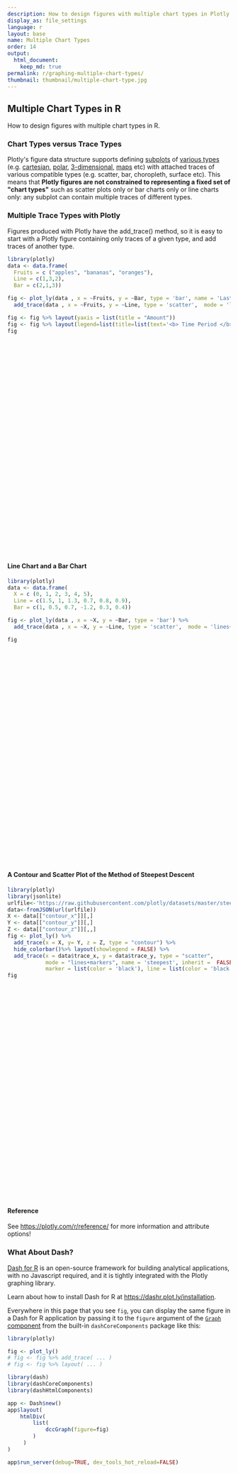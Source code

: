 ```yaml
---
description: How to design figures with multiple chart types in Plotly for R.
display_as: file_settings
language: r
layout: base
name: Multiple Chart Types
order: 14
output:
  html_document:
    keep_md: true
permalink: r/graphing-multiple-chart-types/
thumbnail: thumbnail/multiple-chart-type.jpg
---
```


## Multiple Chart Types in R

How to design figures with multiple chart types in R.

### Chart Types versus Trace Types

Plotly's figure data structure supports defining [subplots](https://plotly.com/r/subplots/) of [various types](https://plotly.com/r/mixed-subplots/) (e.g. [cartesian](https://plotly.com/r/axes/), [polar](https://plotly.com/r/polar-chart/), [3-dimensional](https://plotly.com/r/3d-charts/), [maps](https://plotly.com/r/maps/) etc) with attached traces of various compatible types (e.g. scatter, bar, choropleth, surface etc). This means that **Plotly figures are not constrained to representing a fixed set of "chart types"** such as scatter plots only or bar charts only or line charts only: any subplot can contain multiple traces of different types.


### Multiple Trace Types with Plotly

Figures produced with Plotly have the add_trace() method, so it is easy to start with a Plotly figure containing only traces of a given type, and add traces of another type.


```r
library(plotly)
data <- data.frame(
  Fruits = c ("apples", "bananas", "oranges"),
  Line = c(1,3,2),
  Bar = c(2,1,3))

fig <- plot_ly(data , x = ~Fruits, y = ~Bar, type = 'bar', name = 'Last Year') %>%
  add_trace(data , x = ~Fruits, y = ~Line, type = 'scatter',  mode = 'lines', name = 'This year')

fig <- fig %>% layout(yaxis = list(title = "Amount"))
fig <- fig %>% layout(legend=list(title=list(text='<b> Time Period </b>')))
fig
```

<div id="htmlwidget-0eb9761182b1dd790c63" style="width:672px;height:480px;" class="plotly html-widget"></div>
<script type="application/json" data-for="htmlwidget-0eb9761182b1dd790c63">{"x":{"visdat":{"2ed312db9ebd":["function () ","plotlyVisDat"]},"cur_data":"2ed312db9ebd","attrs":{"2ed312db9ebd":{"x":{},"y":{},"name":"Last Year","alpha_stroke":1,"sizes":[10,100],"spans":[1,20],"type":"bar"},"2ed312db9ebd.1":{"x":{},"y":{},"name":"This year","alpha_stroke":1,"sizes":[10,100],"spans":[1,20],"type":"scatter","mode":"lines","inherit":true}},"layout":{"margin":{"b":40,"l":60,"t":25,"r":10},"yaxis":{"domain":[0,1],"automargin":true,"title":"Amount"},"legend":{"title":{"text":"<b> Time Period <\/b>"}},"xaxis":{"domain":[0,1],"automargin":true,"title":"Fruits","type":"category","categoryorder":"array","categoryarray":["apples","bananas","oranges"]},"hovermode":"closest","showlegend":true},"source":"A","config":{"modeBarButtonsToAdd":["hoverclosest","hovercompare"],"showSendToCloud":false},"data":[{"x":["apples","bananas","oranges"],"y":[2,1,3],"name":"Last Year","type":"bar","marker":{"color":"rgba(31,119,180,1)","line":{"color":"rgba(31,119,180,1)"}},"error_y":{"color":"rgba(31,119,180,1)"},"error_x":{"color":"rgba(31,119,180,1)"},"xaxis":"x","yaxis":"y","frame":null},{"x":["apples","bananas","oranges"],"y":[1,3,2],"name":"This year","type":"scatter","mode":"lines","marker":{"color":"rgba(255,127,14,1)","line":{"color":"rgba(255,127,14,1)"}},"error_y":{"color":"rgba(255,127,14,1)"},"error_x":{"color":"rgba(255,127,14,1)"},"line":{"color":"rgba(255,127,14,1)"},"xaxis":"x","yaxis":"y","frame":null}],"highlight":{"on":"plotly_click","persistent":false,"dynamic":false,"selectize":false,"opacityDim":0.2,"selected":{"opacity":1},"debounce":0},"shinyEvents":["plotly_hover","plotly_click","plotly_selected","plotly_relayout","plotly_brushed","plotly_brushing","plotly_clickannotation","plotly_doubleclick","plotly_deselect","plotly_afterplot","plotly_sunburstclick"],"base_url":"https://plot.ly"},"evals":[],"jsHooks":[]}</script>

#### Line Chart and a Bar Chart


```r
library(plotly)
data <- data.frame(
  X = c (0, 1, 2, 3, 4, 5),
  Line = c(1.5, 1, 1.3, 0.7, 0.8, 0.9),
  Bar = c(1, 0.5, 0.7, -1.2, 0.3, 0.4))

fig <- plot_ly(data , x = ~X, y = ~Bar, type = 'bar') %>%
  add_trace(data , x = ~X, y = ~Line, type = 'scatter',  mode = 'lines+markers')

fig
```

<div id="htmlwidget-8e1aa18e0fcb762f629e" style="width:672px;height:480px;" class="plotly html-widget"></div>
<script type="application/json" data-for="htmlwidget-8e1aa18e0fcb762f629e">{"x":{"visdat":{"2ed3727a639f":["function () ","plotlyVisDat"]},"cur_data":"2ed3727a639f","attrs":{"2ed3727a639f":{"x":{},"y":{},"alpha_stroke":1,"sizes":[10,100],"spans":[1,20],"type":"bar"},"2ed3727a639f.1":{"x":{},"y":{},"alpha_stroke":1,"sizes":[10,100],"spans":[1,20],"type":"scatter","mode":"lines+markers","inherit":true}},"layout":{"margin":{"b":40,"l":60,"t":25,"r":10},"xaxis":{"domain":[0,1],"automargin":true,"title":"X"},"yaxis":{"domain":[0,1],"automargin":true,"title":"Bar"},"hovermode":"closest","showlegend":true},"source":"A","config":{"modeBarButtonsToAdd":["hoverclosest","hovercompare"],"showSendToCloud":false},"data":[{"x":[0,1,2,3,4,5],"y":[1,0.5,0.7,-1.2,0.3,0.4],"type":"bar","marker":{"color":"rgba(31,119,180,1)","line":{"color":"rgba(31,119,180,1)"}},"error_y":{"color":"rgba(31,119,180,1)"},"error_x":{"color":"rgba(31,119,180,1)"},"xaxis":"x","yaxis":"y","frame":null},{"x":[0,1,2,3,4,5],"y":[1.5,1,1.3,0.7,0.8,0.9],"type":"scatter","mode":"lines+markers","marker":{"color":"rgba(255,127,14,1)","line":{"color":"rgba(255,127,14,1)"}},"error_y":{"color":"rgba(255,127,14,1)"},"error_x":{"color":"rgba(255,127,14,1)"},"line":{"color":"rgba(255,127,14,1)"},"xaxis":"x","yaxis":"y","frame":null}],"highlight":{"on":"plotly_click","persistent":false,"dynamic":false,"selectize":false,"opacityDim":0.2,"selected":{"opacity":1},"debounce":0},"shinyEvents":["plotly_hover","plotly_click","plotly_selected","plotly_relayout","plotly_brushed","plotly_brushing","plotly_clickannotation","plotly_doubleclick","plotly_deselect","plotly_afterplot","plotly_sunburstclick"],"base_url":"https://plot.ly"},"evals":[],"jsHooks":[]}</script>

#### A Contour and Scatter Plot of the Method of Steepest Descent


```r
library(plotly)
library(jsonlite)
urlfile<-'https://raw.githubusercontent.com/plotly/datasets/master/steepest.json'
data<-fromJSON(url(urlfile))
X <- data[["contour_x"]][,]
Y <- data[["contour_y"]][,]
Z <- data[["contour_z"]][,,]
fig <- plot_ly() %>%
  add_trace(x = X, y= Y, z = Z, type = "contour") %>%
  hide_colorbar()%>% layout(showlegend = FALSE) %>%
  add_trace(x = data$trace_x, y = data$trace_y, type = "scatter",
            mode = "lines+markers", name = 'steepest', inherit =  FALSE,
            marker = list(color = 'black'), line = list(color = 'black'))
fig
```

<div id="htmlwidget-849f9d94448b8f5a79df" style="width:672px;height:480px;" class="plotly html-widget"></div>
<script type="application/json" data-for="htmlwidget-849f9d94448b8f5a79df">{"x":{"visdat":{"2ed34a3d75b8":["function () ","plotlyVisDat"]},"cur_data":"2ed34a3d75b8","attrs":{"2ed34a3d75b8":{"alpha_stroke":1,"sizes":[10,100],"spans":[1,20],"x":[-1,-0.857142857142857,-0.714285714285714,-0.571428571428571,-0.428571428571429,-0.285714285714286,-0.142857142857143,0,0.142857142857143,0.285714285714286,0.428571428571428,0.571428571428571,0.714285714285714,0.857142857142857,1],"y":[-1,-0.857142857142857,-0.714285714285714,-0.571428571428571,-0.428571428571429,-0.285714285714286,-0.142857142857143,0,0.142857142857143,0.285714285714286,0.428571428571428,0.571428571428571,0.714285714285714,0.857142857142857,1],"z":[[1.5,1.23469387755102,1.01020408163265,0.826530612244898,0.683673469387755,0.581632653061225,0.520408163265306,0.5,0.520408163265306,0.581632653061224,0.683673469387755,0.826530612244898,1.01020408163265,1.23469387755102,1.5],[1.36734693877551,1.10204081632653,0.877551020408163,0.693877551020408,0.551020408163265,0.448979591836735,0.387755102040816,0.36734693877551,0.387755102040816,0.448979591836735,0.551020408163265,0.693877551020408,0.877551020408163,1.10204081632653,1.36734693877551],[1.25510204081633,0.989795918367347,0.76530612244898,0.581632653061224,0.438775510204082,0.336734693877551,0.275510204081633,0.255102040816327,0.275510204081633,0.336734693877551,0.438775510204081,0.581632653061224,0.765306122448979,0.989795918367347,1.25510204081633],[1.16326530612245,0.897959183673469,0.673469387755102,0.489795918367347,0.346938775510204,0.244897959183674,0.183673469387755,0.163265306122449,0.183673469387755,0.244897959183673,0.346938775510204,0.489795918367347,0.673469387755102,0.897959183673469,1.16326530612245],[1.09183673469388,0.826530612244898,0.602040816326531,0.418367346938776,0.275510204081633,0.173469387755102,0.112244897959184,0.0918367346938776,0.112244897959184,0.173469387755102,0.275510204081633,0.418367346938776,0.602040816326531,0.826530612244898,1.09183673469388],[1.04081632653061,0.775510204081633,0.551020408163265,0.36734693877551,0.224489795918367,0.122448979591837,0.0612244897959184,0.0408163265306123,0.0612244897959184,0.122448979591837,0.224489795918367,0.36734693877551,0.551020408163265,0.775510204081632,1.04081632653061],[1.01020408163265,0.744897959183674,0.520408163265306,0.336734693877551,0.193877551020408,0.0918367346938776,0.0306122448979592,0.0102040816326531,0.0306122448979592,0.0918367346938775,0.193877551020408,0.336734693877551,0.520408163265306,0.744897959183673,1.01020408163265],[1,0.734693877551021,0.510204081632653,0.326530612244898,0.183673469387755,0.0816326530612245,0.0204081632653061,0,0.0204081632653061,0.0816326530612244,0.183673469387755,0.326530612244898,0.510204081632653,0.73469387755102,1],[1.01020408163265,0.744897959183674,0.520408163265306,0.336734693877551,0.193877551020408,0.0918367346938776,0.0306122448979592,0.0102040816326531,0.0306122448979592,0.0918367346938775,0.193877551020408,0.336734693877551,0.520408163265306,0.744897959183673,1.01020408163265],[1.04081632653061,0.775510204081633,0.551020408163265,0.36734693877551,0.224489795918367,0.122448979591837,0.0612244897959183,0.0408163265306122,0.0612244897959183,0.122448979591837,0.224489795918367,0.36734693877551,0.551020408163265,0.775510204081632,1.04081632653061],[1.09183673469388,0.826530612244898,0.602040816326531,0.418367346938775,0.275510204081633,0.173469387755102,0.112244897959184,0.0918367346938775,0.112244897959184,0.173469387755102,0.275510204081632,0.418367346938775,0.60204081632653,0.826530612244898,1.09183673469388],[1.16326530612245,0.897959183673469,0.673469387755102,0.489795918367347,0.346938775510204,0.244897959183674,0.183673469387755,0.163265306122449,0.183673469387755,0.244897959183673,0.346938775510204,0.489795918367347,0.673469387755102,0.897959183673469,1.16326530612245],[1.25510204081633,0.989795918367347,0.76530612244898,0.581632653061224,0.438775510204082,0.336734693877551,0.275510204081633,0.255102040816326,0.275510204081633,0.336734693877551,0.438775510204081,0.581632653061224,0.765306122448979,0.989795918367347,1.25510204081633],[1.36734693877551,1.10204081632653,0.877551020408163,0.693877551020408,0.551020408163265,0.448979591836735,0.387755102040816,0.36734693877551,0.387755102040816,0.448979591836734,0.551020408163265,0.693877551020408,0.877551020408163,1.10204081632653,1.36734693877551],[1.5,1.23469387755102,1.01020408163265,0.826530612244898,0.683673469387755,0.581632653061225,0.520408163265306,0.5,0.520408163265306,0.581632653061224,0.683673469387755,0.826530612244898,1.01020408163265,1.23469387755102,1.5]],"type":"contour","inherit":true},"2ed34a3d75b8.1":{"x":[-0.8,-0.48,-0.288,-0.1728,-0.10368,-0.062208,-0.0373248,-0.02239488,-0.013436928,-0.0080621568,-0.00483729408,-0.002902376448,-0.0017414258688,-0.00104485552128,-0.000626913312768,-0.0003761479876608],"y":[-0.9,-0.72,-0.576,-0.4608,-0.36864,-0.294912,-0.2359296,-0.18874368,-0.150994944,-0.1207959552,-0.09663676416,-0.077309411328,-0.0618475290624,-0.04947802324992,-0.039582418599936,-0.0316659348799488],"type":"scatter","mode":"lines+markers","name":"steepest","marker":{"color":"black"},"line":{"color":"black"},"inherit":false}},"layout":{"margin":{"b":40,"l":60,"t":25,"r":10},"xaxis":{"domain":[0,1],"automargin":true,"title":[]},"yaxis":{"domain":[0,1],"automargin":true,"title":[]},"scene":{"zaxis":{"title":[]}},"hovermode":"closest","showlegend":false,"legend":{"yanchor":"top","y":0.5}},"source":"A","config":{"modeBarButtonsToAdd":["hoverclosest","hovercompare"],"showSendToCloud":false},"data":[{"colorbar":{"title":"","ticklen":2,"len":0.5,"lenmode":"fraction","y":1,"yanchor":"top"},"colorscale":[["0","rgba(68,1,84,1)"],["0.0416666666666667","rgba(70,19,97,1)"],["0.0833333333333333","rgba(72,32,111,1)"],["0.125","rgba(71,45,122,1)"],["0.166666666666667","rgba(68,58,128,1)"],["0.208333333333333","rgba(64,70,135,1)"],["0.25","rgba(60,82,138,1)"],["0.291666666666667","rgba(56,93,140,1)"],["0.333333333333333","rgba(49,104,142,1)"],["0.375","rgba(46,114,142,1)"],["0.416666666666667","rgba(42,123,142,1)"],["0.458333333333333","rgba(38,133,141,1)"],["0.5","rgba(37,144,140,1)"],["0.541666666666667","rgba(33,154,138,1)"],["0.583333333333333","rgba(39,164,133,1)"],["0.625","rgba(47,174,127,1)"],["0.666666666666667","rgba(53,183,121,1)"],["0.708333333333333","rgba(79,191,110,1)"],["0.75","rgba(98,199,98,1)"],["0.791666666666667","rgba(119,207,85,1)"],["0.833333333333333","rgba(147,214,70,1)"],["0.875","rgba(172,220,52,1)"],["0.916666666666667","rgba(199,225,42,1)"],["0.958333333333333","rgba(226,228,40,1)"],["1","rgba(253,231,37,1)"]],"showscale":false,"x":[-1,-0.857142857142857,-0.714285714285714,-0.571428571428571,-0.428571428571429,-0.285714285714286,-0.142857142857143,0,0.142857142857143,0.285714285714286,0.428571428571428,0.571428571428571,0.714285714285714,0.857142857142857,1],"y":[-1,-0.857142857142857,-0.714285714285714,-0.571428571428571,-0.428571428571429,-0.285714285714286,-0.142857142857143,0,0.142857142857143,0.285714285714286,0.428571428571428,0.571428571428571,0.714285714285714,0.857142857142857,1],"z":[[1.5,1.23469387755102,1.01020408163265,0.826530612244898,0.683673469387755,0.581632653061225,0.520408163265306,0.5,0.520408163265306,0.581632653061224,0.683673469387755,0.826530612244898,1.01020408163265,1.23469387755102,1.5],[1.36734693877551,1.10204081632653,0.877551020408163,0.693877551020408,0.551020408163265,0.448979591836735,0.387755102040816,0.36734693877551,0.387755102040816,0.448979591836735,0.551020408163265,0.693877551020408,0.877551020408163,1.10204081632653,1.36734693877551],[1.25510204081633,0.989795918367347,0.76530612244898,0.581632653061224,0.438775510204082,0.336734693877551,0.275510204081633,0.255102040816327,0.275510204081633,0.336734693877551,0.438775510204081,0.581632653061224,0.765306122448979,0.989795918367347,1.25510204081633],[1.16326530612245,0.897959183673469,0.673469387755102,0.489795918367347,0.346938775510204,0.244897959183674,0.183673469387755,0.163265306122449,0.183673469387755,0.244897959183673,0.346938775510204,0.489795918367347,0.673469387755102,0.897959183673469,1.16326530612245],[1.09183673469388,0.826530612244898,0.602040816326531,0.418367346938776,0.275510204081633,0.173469387755102,0.112244897959184,0.0918367346938776,0.112244897959184,0.173469387755102,0.275510204081633,0.418367346938776,0.602040816326531,0.826530612244898,1.09183673469388],[1.04081632653061,0.775510204081633,0.551020408163265,0.36734693877551,0.224489795918367,0.122448979591837,0.0612244897959184,0.0408163265306123,0.0612244897959184,0.122448979591837,0.224489795918367,0.36734693877551,0.551020408163265,0.775510204081632,1.04081632653061],[1.01020408163265,0.744897959183674,0.520408163265306,0.336734693877551,0.193877551020408,0.0918367346938776,0.0306122448979592,0.0102040816326531,0.0306122448979592,0.0918367346938775,0.193877551020408,0.336734693877551,0.520408163265306,0.744897959183673,1.01020408163265],[1,0.734693877551021,0.510204081632653,0.326530612244898,0.183673469387755,0.0816326530612245,0.0204081632653061,0,0.0204081632653061,0.0816326530612244,0.183673469387755,0.326530612244898,0.510204081632653,0.73469387755102,1],[1.01020408163265,0.744897959183674,0.520408163265306,0.336734693877551,0.193877551020408,0.0918367346938776,0.0306122448979592,0.0102040816326531,0.0306122448979592,0.0918367346938775,0.193877551020408,0.336734693877551,0.520408163265306,0.744897959183673,1.01020408163265],[1.04081632653061,0.775510204081633,0.551020408163265,0.36734693877551,0.224489795918367,0.122448979591837,0.0612244897959183,0.0408163265306122,0.0612244897959183,0.122448979591837,0.224489795918367,0.36734693877551,0.551020408163265,0.775510204081632,1.04081632653061],[1.09183673469388,0.826530612244898,0.602040816326531,0.418367346938775,0.275510204081633,0.173469387755102,0.112244897959184,0.0918367346938775,0.112244897959184,0.173469387755102,0.275510204081632,0.418367346938775,0.60204081632653,0.826530612244898,1.09183673469388],[1.16326530612245,0.897959183673469,0.673469387755102,0.489795918367347,0.346938775510204,0.244897959183674,0.183673469387755,0.163265306122449,0.183673469387755,0.244897959183673,0.346938775510204,0.489795918367347,0.673469387755102,0.897959183673469,1.16326530612245],[1.25510204081633,0.989795918367347,0.76530612244898,0.581632653061224,0.438775510204082,0.336734693877551,0.275510204081633,0.255102040816326,0.275510204081633,0.336734693877551,0.438775510204081,0.581632653061224,0.765306122448979,0.989795918367347,1.25510204081633],[1.36734693877551,1.10204081632653,0.877551020408163,0.693877551020408,0.551020408163265,0.448979591836735,0.387755102040816,0.36734693877551,0.387755102040816,0.448979591836734,0.551020408163265,0.693877551020408,0.877551020408163,1.10204081632653,1.36734693877551],[1.5,1.23469387755102,1.01020408163265,0.826530612244898,0.683673469387755,0.581632653061225,0.520408163265306,0.5,0.520408163265306,0.581632653061224,0.683673469387755,0.826530612244898,1.01020408163265,1.23469387755102,1.5]],"type":"contour","line":{"color":"rgba(31,119,180,1)"},"xaxis":"x","yaxis":"y","frame":null},{"x":[-0.8,-0.48,-0.288,-0.1728,-0.10368,-0.062208,-0.0373248,-0.02239488,-0.013436928,-0.0080621568,-0.00483729408,-0.002902376448,-0.0017414258688,-0.00104485552128,-0.000626913312768,-0.0003761479876608],"y":[-0.9,-0.72,-0.576,-0.4608,-0.36864,-0.294912,-0.2359296,-0.18874368,-0.150994944,-0.1207959552,-0.09663676416,-0.077309411328,-0.0618475290624,-0.04947802324992,-0.039582418599936,-0.0316659348799488],"type":"scatter","mode":"lines+markers","name":"steepest","marker":{"color":"black","line":{"color":"rgba(31,119,180,1)"}},"line":{"color":"black"},"error_y":{"color":"rgba(31,119,180,1)"},"error_x":{"color":"rgba(31,119,180,1)"},"xaxis":"x","yaxis":"y","frame":null}],"highlight":{"on":"plotly_click","persistent":false,"dynamic":false,"selectize":false,"opacityDim":0.2,"selected":{"opacity":1},"debounce":0},"shinyEvents":["plotly_hover","plotly_click","plotly_selected","plotly_relayout","plotly_brushed","plotly_brushing","plotly_clickannotation","plotly_doubleclick","plotly_deselect","plotly_afterplot","plotly_sunburstclick"],"base_url":"https://plot.ly"},"evals":[],"jsHooks":[]}</script>

#### Reference
See https://plotly.com/r/reference/ for more information and attribute options!

### What About Dash?

[Dash for R](https://dashr.plot.ly/) is an open-source framework for building analytical applications, with no Javascript required, and it is tightly integrated with the Plotly graphing library. 

Learn about how to install Dash for R at https://dashr.plot.ly/installation.

Everywhere in this page that you see `fig`, you can display the same figure in a Dash for R application by passing it to the `figure` argument of the [`Graph` component](https://dashr.plot.ly/dash-core-components/graph) from the built-in `dashCoreComponents` package like this:


```r
library(plotly)

fig <- plot_ly() 
# fig <- fig %>% add_trace( ... )
# fig <- fig %>% layout( ... ) 

library(dash)
library(dashCoreComponents)
library(dashHtmlComponents)

app <- Dash$new()
app$layout(
    htmlDiv(
        list(
            dccGraph(figure=fig) 
        )
     )
)

app$run_server(debug=TRUE, dev_tools_hot_reload=FALSE)
```